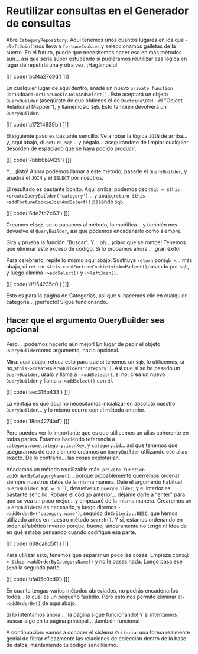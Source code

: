 # Reutilizar consultas en el Generador de consultas

Abre `CategoryRepository`. Aquí tenemos unos cuantos lugares en los que `->leftJoin()`nos lleva a `fortuneCookies` y seleccionamos galletas de la suerte. En el futuro, puede que necesitemos hacer eso en más métodos aún... así que sería súper estupendo si pudiéramos reutilizar esa lógica en lugar de repetirla una y otra vez. ¡Hagámoslo!

[[[ code('bcf4a27d9d') ]]]

En cualquier lugar de aquí dentro, añade un nuevo `private function` llamado`addFortuneCookieJoinAndSelect()`. Éste aceptará un objeto `QueryBuilder` (asegúrate de que obtienes el de `Doctrine\ORM` - el "Object Relational Mapper"), y llamémoslo `$qb`. Esto también devolverá un `QueryBuilder`.

[[[ code('a17214939b') ]]]

El siguiente paso es bastante sencillo. Ve a robar la lógica `JOIN` de arriba... y, aquí abajo, di `return $qb`... y pégalo... asegurándote de limpiar cualquier desorden de espaciado que se haya podido producir.

[[[ code('7bbb6b9429') ]]]

Y... ¡listo! Ahora podemos llamar a este método, pasarle el `QueryBuilder`, y añadirá el `JOIN` y el `SELECT` por nosotros.

El resultado es bastante bonito. Aquí arriba, podemos decir`$qb = $this->createQueryBuilder('category')`... y abajo,`return $this->addFortuneCookieJoinAndSelect()` pasando `$qb`.

[[[ code('6de2fd2c63') ]]]

Creamos el `$qb`, se lo pasamos al método, lo modifica... y también nos devuelve el `QueryBuilder`, así que podemos encadenarlo como siempre.

Gira y prueba la función "Buscar". Y... oh... ¡claro que se rompe! Tenemos que eliminar este exceso de código. Si lo probamos ahora... ¡gran éxito!

Para celebrarlo, repite lo mismo aquí abajo. Sustituye `return` por`$qb =`... más abajo, di `return $this->addFortuneCookieJoinAndSelect()`pasando por `$qb`, y luego elimina `->addSelect()` y `->leftJoin()`.

[[[ code('df154235c0') ]]]

Esto es para la página de Categorías, así que si hacemos clic en cualquier categoría... ¡perfecto! Sigue funcionando.

## Hacer que el argumento QueryBuilder sea opcional

Pero... ¡podemos hacerlo aún mejor! En lugar de pedir el objeto `QueryBuilder`como argumento, hazlo opcional.

Mira: aquí abajo, retoca esto para que si tenemos un `$qb`, lo utilicemos, si no,`$this->createQueryBuilder('category')`. Así que si se ha pasado un `QueryBuilder`, úsalo y llama a `->addSelect()`, si no, crea un nuevo `QueryBuilder` y llama a`->addSelect()` con él.

[[[ code('aec316b433') ]]]

La ventaja es que aquí no necesitamos inicializar en absoluto nuestro `QueryBuilder`... y lo mismo ocurre con el método anterior.

[[[ code('18ce4274ad') ]]]

Pero puedes ver lo importante que es que utilicemos un alias coherente en todas partes. Estamos haciendo referencia a `category.name`,`category.iconKey`, y `category.id`... así que tenemos que asegurarnos de que siempre creamos un `QueryBuilder` utilizando ese alias exacto. De lo contrario... las cosas explotarían.

Añadamos un método reutilizable más: `private function addOrderByCategoryName()`... porque probablemente querremos ordenar siempre nuestros datos de la misma manera. Dale el argumento habitual `QueryBuilder $qb = null`, devuelve un `QueryBuilder`, y el interior es bastante sencillo. Robaré el código anterior... déjame darle a "enter" para que se vea un poco mejor... y empezaré de la misma manera. Crearemos un `QueryBuilder`si es necesario, y luego diremos `->addOrderBy('category.name')`, seguido de`Criteria::DESC`, que hemos utilizado antes en nuestro método `search()`. Y sí, estamos ordenando en orden alfabético inverso porque, bueno, sinceramente no tengo ni idea de en qué estaba pensando cuando codifiqué esa parte.

[[[ code('638ca8d5f1') ]]]

Para utilizar esto, tenemos que separar un poco las cosas. Empieza con`$qb = $this->addOrderByCategoryName()` y no le pases nada. Luego pasa ese `$qb`a la segunda parte.

[[[ code('bfa05c0cd0') ]]]

En cuanto tengas varios métodos abreviados, no podrás encadenarlos todos... lo cual es un pequeño fastidio. Pero esto nos permite eliminar el`->addOrderBy()` de aquí abajo.

Si lo intentamos ahora... ¡la página sigue funcionando! Y si intentamos buscar algo en la página principal... ¡también funciona!

A continuación: vamos a conocer el sistema `Criteria`: una forma realmente genial de filtrar eficazmente las relaciones de colección dentro de la base de datos, manteniendo tu código sencillísimo.
